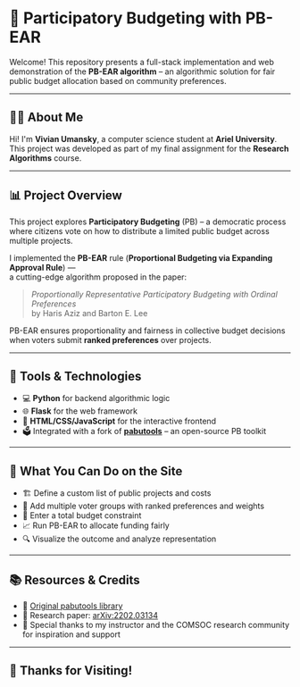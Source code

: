 # 🧠 Participatory Budgeting with PB-EAR

Welcome! This repository presents a full-stack implementation and web demonstration of the **PB-EAR algorithm** – an algorithmic solution for fair public budget allocation based on community preferences.

---

## 👩‍💻 About Me

Hi! I'm **Vivian Umansky**, a computer science student at **Ariel University**.  
This project was developed as part of my final assignment for the **Research Algorithms** course.

---

## 📊 Project Overview

This project explores **Participatory Budgeting** (PB) – a democratic process where citizens vote on how to distribute a limited public budget across multiple projects.

I implemented the **PB-EAR** rule (**Proportional Budgeting via Expanding Approval Rule**) —  
a cutting-edge algorithm proposed in the paper:

> _Proportionally Representative Participatory Budgeting with Ordinal Preferences_  
> by Haris Aziz and Barton E. Lee

PB-EAR ensures proportionality and fairness in collective budget decisions when voters submit **ranked preferences** over projects.

---

## 🧰 Tools & Technologies

- 💻 **Python** for backend algorithmic logic
- 🌐 **Flask** for the web framework
- 🎨 **HTML/CSS/JavaScript** for the interactive frontend
- 🗳️ Integrated with a fork of [**pabutools**](https://github.com/COMSOC-Community/pabutools) – an open-source PB toolkit

---

## 🚀 What You Can Do on the Site

- 🏗️ Define a custom list of public projects and costs
- 👥 Add multiple voter groups with ranked preferences and weights
- 💸 Enter a total budget constraint
- 📈 Run PB-EAR to allocate funding fairly
- 🔍 Visualize the outcome and analyze representation

---

## 📚 Resources & Credits

- 🔗 [Original pabutools library](https://github.com/COMSOC-Community/pabutools)  
- 📖 Research paper: [arXiv:2202.03134](https://arxiv.org/abs/2202.03134)  
- 🔬 Special thanks to my instructor and the COMSOC research community for inspiration and support


---

## 🙏 Thanks for Visiting!
